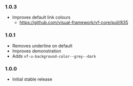 ### 1.0.3

* Improves default link colours
  * https://github.com/visual-framework/vf-core/pull/835

### 1.0.1

* Removes underline on default
* Improves demonstration
* Adds `vf-u-background-color--grey--dark`

### 1.0.0

* Initial stable release
